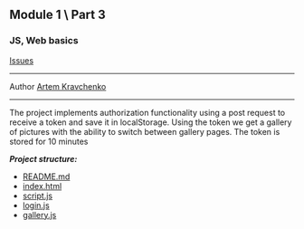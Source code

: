 ## Module 1 \ Part 3  
### JS, Web basics
[Issues](https://github.com/Coo1PeR/module1_part3_gallery/issues)
___
Author [Artem Kravchenko](https://github.com/Coo1PeR)
___
The project implements authorization functionality using a post request to receive a token and save it in localStorage. Using the token we get a gallery of pictures with the ability to switch between gallery pages. The token is stored for 10 minutes

***Project structure:***
- [README.md](https://github.com/Coo1PeR/module1_part3_gallery/blob/main/README.md)
- [index.html](https://github.com/Coo1PeR/module1_part3_gallery/blob/main/index.html)
- [script.js](https://github.com/Coo1PeR/module1_part3_gallery/blob/main/script.js)
- [login.js](https://github.com/Coo1PeR/module1_part3_gallery/blob/main/login.js)
- [gallery.js](https://github.com/Coo1PeR/module1_part3_gallery/blob/main/gallery.js)

